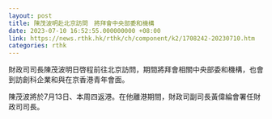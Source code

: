 ```yaml
---
layout: post
title: 陳茂波明赴北京訪問　將拜會中央部委和機構
date: 2023-07-10 16:52:55.000000000 +08:00
link: https://news.rthk.hk/rthk/ch/component/k2/1708242-20230710.htm
categories: rthk
---
```


財政司司長陳茂波明日啓程前往北京訪問，期間將拜會相關中央部委和機構，也會到訪創科企業和與在京香港青年會面。
 
陳茂波將於7月13日、本周四返港。在他離港期間，財政司副司長黃偉綸會署任財政司司長。
